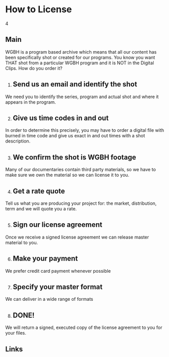 # How to License

4

## Main
WGBH is a program based archive which means that all our content has been specifically shot or created for our programs. 
You know you want THAT shot from a particular WGBH program and it is NOT in the Digital Clips. 
How do you order it?

1. ## Send us an email and identify the shot  
We need you to identify the series, program and actual shot and where it appears in the program.

2. ## Give us time codes in and out 
In order to determine this precisely, you may have to order a digital
file with burned in time code and give us exact in and out times with a shot description.

3. ## We confirm the shot is WGBH footage  
Many of our documentaries contain third party materials, so we have to make sure we own the material so we can license it to you.  
 
4. ## Get a rate quote  
Tell us what you are producing your project for:  the market, distribution, term and we will quote you a rate.

5. ## Sign our license agreement
Once we receive a signed license agreement we can release master material to you. 

6. ## Make your payment  
We prefer credit card payment whenever possible

7. ## Specify your master format  
We can deliver in a wide range of formats

8. ## DONE!  
We will return a signed, executed copy of the license agreement to you for your files. 


  

## Links

